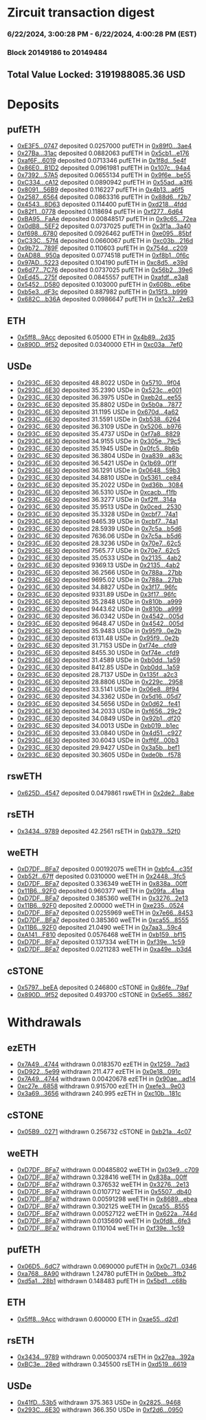 # Zircuit transaction digest
### 6/22/2024, 3:00:28 PM - 6/22/2024, 4:00:28 PM (EST)
### Block 20149186 to 20149484

## Total Value Locked: 3191988085.36 USD

# Deposits
## pufETH
- [0xE3F5...0747](https://etherscan.io/address/0xE3F54280B8AC2111a79f29bbd817B26709b60747) deposited 0.0257000 pufETH in [0x89f0...3ae4](https://etherscan.io/tx/0xE3F54280B8AC2111a79f29bbd817B26709b60747)
- [0x27Ba...31ac](https://etherscan.io/address/0x27Ba46c620D1e17F154aAB8e8BB367999F0f31ac) deposited 0.0882063 pufETH in [0x5cb1...e176](https://etherscan.io/tx/0x27Ba46c620D1e17F154aAB8e8BB367999F0f31ac)
- [0xaf6F...6019](https://etherscan.io/address/0xaf6F8b5489E41BC8e4990a7A294121fdFf2E6019) deposited 0.0713346 pufETH in [0x1f8d...5e4f](https://etherscan.io/tx/0xaf6F8b5489E41BC8e4990a7A294121fdFf2E6019)
- [0x86E0...B1D2](https://etherscan.io/address/0x86E08f21572D86c4f92FeE7d80C84d854d58B1D2) deposited 0.0961981 pufETH in [0x107c...94a4](https://etherscan.io/tx/0x86E08f21572D86c4f92FeE7d80C84d854d58B1D2)
- [0x7392...57A5](https://etherscan.io/address/0x7392952A7b2828B46f0ef8867d6d43F4569857A5) deposited 0.0655134 pufETH in [0x9f6e...be55](https://etherscan.io/tx/0x7392952A7b2828B46f0ef8867d6d43F4569857A5)
- [0xC334...cA12](https://etherscan.io/address/0xC334E1fea723a43D0856C7fB2b826Dcf9B6FcA12) deposited 0.0890942 pufETH in [0x55ad...a3f6](https://etherscan.io/tx/0xC334E1fea723a43D0856C7fB2b826Dcf9B6FcA12)
- [0x8091...56B9](https://etherscan.io/address/0x80917315e1A469d83cb0Ffd70bF336A6eae756B9) deposited 0.116227 pufETH in [0x4b13...a6f5](https://etherscan.io/tx/0x80917315e1A469d83cb0Ffd70bF336A6eae756B9)
- [0x2587...6564](https://etherscan.io/address/0x25876eA55f97a7595535Cdf0fe5c85E5D7636564) deposited 0.0863316 pufETH in [0x88d6...f2b7](https://etherscan.io/tx/0x25876eA55f97a7595535Cdf0fe5c85E5D7636564)
- [0x4543...8D63](https://etherscan.io/address/0x4543b890471bB3c19200dD53Be6b10B2FAba8D63) deposited 0.114400 pufETH in [0xd218...4fdd](https://etherscan.io/tx/0x4543b890471bB3c19200dD53Be6b10B2FAba8D63)
- [0x82f1...0778](https://etherscan.io/address/0x82f1176312d642baac5c8151ba387193930c0778) deposited 0.118694 pufETH in [0xf277...6d64](https://etherscan.io/tx/0x82f1176312d642baac5c8151ba387193930c0778)
- [0xBA95...FaAe](https://etherscan.io/address/0xBA95Bd3969C88593F2243Dc44b2e27092802FaAe) deposited 0.00848517 pufETH in [0x9c65...72ea](https://etherscan.io/tx/0xBA95Bd3969C88593F2243Dc44b2e27092802FaAe)
- [0x0dB8...5EF2](https://etherscan.io/address/0x0dB882855b81dA915dbCF8A4A8A8CfD247165EF2) deposited 0.0737025 pufETH in [0x3f1a...3a40](https://etherscan.io/tx/0x0dB882855b81dA915dbCF8A4A8A8CfD247165EF2)
- [0xf698...6780](https://etherscan.io/address/0xf698f57ed82a1661f75FaCBa7113D222715B6780) deposited 0.0926462 pufETH in [0xe095...85bf](https://etherscan.io/tx/0xf698f57ed82a1661f75FaCBa7113D222715B6780)
- [0xC33C...57f4](https://etherscan.io/address/0xC33C23015205F7C819Fa1468Ab79A571A59357f4) deposited 0.0660067 pufETH in [0xc03b...216d](https://etherscan.io/tx/0xC33C23015205F7C819Fa1468Ab79A571A59357f4)
- [0x9b72...789F](https://etherscan.io/address/0x9b72CC6704303d0Dc21f3A86DEf1DD6B7c97789F) deposited 0.110603 pufETH in [0x754d...c209](https://etherscan.io/tx/0x9b72CC6704303d0Dc21f3A86DEf1DD6B7c97789F)
- [0xAD88...950a](https://etherscan.io/address/0xAD88426f56a84bCF8EE64DD4853ECC3d3F0D950a) deposited 0.0774518 pufETH in [0xf8b1...0f6c](https://etherscan.io/tx/0xAD88426f56a84bCF8EE64DD4853ECC3d3F0D950a)
- [0x97AD...5223](https://etherscan.io/address/0x97AD67D661A0a3A20B8C2dc905c57ba78F975223) deposited 0.104190 pufETH in [0xc8d5...e39d](https://etherscan.io/tx/0x97AD67D661A0a3A20B8C2dc905c57ba78F975223)
- [0x6d77...7C76](https://etherscan.io/address/0x6d771CaBBb2b8c91588dCe917479194C50997C76) deposited 0.0737025 pufETH in [0x56b2...39e6](https://etherscan.io/tx/0x6d771CaBBb2b8c91588dCe917479194C50997C76)
- [0xEd45...275f](https://etherscan.io/address/0xEd455Ff57E5C5b6876C29a7054e962220C41275f) deposited 0.0845557 pufETH in [0xafdf...e3a8](https://etherscan.io/tx/0xEd455Ff57E5C5b6876C29a7054e962220C41275f)
- [0x5452...D580](https://etherscan.io/address/0x5452759FA907412e3fEb51752Ad9E3C6eE4BD580) deposited 0.103000 pufETH in [0x608b...e6be](https://etherscan.io/tx/0x5452759FA907412e3fEb51752Ad9E3C6eE4BD580)
- [0xb5e3...dF3c](https://etherscan.io/address/0xb5e3c55c5d43E476fDA81f1202Fe55AE0b32dF3c) deposited 0.887982 pufETH in [0x15f3...b999](https://etherscan.io/tx/0xb5e3c55c5d43E476fDA81f1202Fe55AE0b32dF3c)
- [0x682C...b36A](https://etherscan.io/address/0x682Ca840EA5Fe8E4162c9301926bf8B433A6b36A) deposited 0.0986647 pufETH in [0x1c37...2e63](https://etherscan.io/tx/0x682Ca840EA5Fe8E4162c9301926bf8B433A6b36A)
## ETH
- [0x5ff8...9Acc](https://etherscan.io/address/0x5ff817a31C03828c9F8995fc8B70B2eaB5e59Acc) deposited 6.05000 ETH in [0x4b89...2d35](https://etherscan.io/tx/0x5ff817a31C03828c9F8995fc8B70B2eaB5e59Acc)
- [0x890D...9f52](https://etherscan.io/address/0x890Dc9762A7149a6Df5Ff8dcbc15A78526239f52) deposited 0.0340000 ETH in [0xc03a...7ef0](https://etherscan.io/tx/0x890Dc9762A7149a6Df5Ff8dcbc15A78526239f52)
## USDe
- [0x293C...6E30](https://etherscan.io/address/0x293C6937D8D82e05B01335F7B33FBA0c8e256E30) deposited 48.8022 USDe in [0x5710...9f04](https://etherscan.io/tx/0x293C6937D8D82e05B01335F7B33FBA0c8e256E30)
- [0x293C...6E30](https://etherscan.io/address/0x293C6937D8D82e05B01335F7B33FBA0c8e256E30) deposited 35.2390 USDe in [0x523c...e001](https://etherscan.io/tx/0x293C6937D8D82e05B01335F7B33FBA0c8e256E30)
- [0x293C...6E30](https://etherscan.io/address/0x293C6937D8D82e05B01335F7B33FBA0c8e256E30) deposited 36.3975 USDe in [0xeb2d...ee55](https://etherscan.io/tx/0x293C6937D8D82e05B01335F7B33FBA0c8e256E30)
- [0x293C...6E30](https://etherscan.io/address/0x293C6937D8D82e05B01335F7B33FBA0c8e256E30) deposited 35.8802 USDe in [0x5b0a...7877](https://etherscan.io/tx/0x293C6937D8D82e05B01335F7B33FBA0c8e256E30)
- [0x293C...6E30](https://etherscan.io/address/0x293C6937D8D82e05B01335F7B33FBA0c8e256E30) deposited 31.1195 USDe in [0x670d...4a62](https://etherscan.io/tx/0x293C6937D8D82e05B01335F7B33FBA0c8e256E30)
- [0x293C...6E30](https://etherscan.io/address/0x293C6937D8D82e05B01335F7B33FBA0c8e256E30) deposited 31.5591 USDe in [0xb538...6264](https://etherscan.io/tx/0x293C6937D8D82e05B01335F7B33FBA0c8e256E30)
- [0x293C...6E30](https://etherscan.io/address/0x293C6937D8D82e05B01335F7B33FBA0c8e256E30) deposited 36.3109 USDe in [0x5206...b976](https://etherscan.io/tx/0x293C6937D8D82e05B01335F7B33FBA0c8e256E30)
- [0x293C...6E30](https://etherscan.io/address/0x293C6937D8D82e05B01335F7B33FBA0c8e256E30) deposited 35.4737 USDe in [0xf7a8...8829](https://etherscan.io/tx/0x293C6937D8D82e05B01335F7B33FBA0c8e256E30)
- [0x293C...6E30](https://etherscan.io/address/0x293C6937D8D82e05B01335F7B33FBA0c8e256E30) deposited 34.9155 USDe in [0x305e...79c5](https://etherscan.io/tx/0x293C6937D8D82e05B01335F7B33FBA0c8e256E30)
- [0x293C...6E30](https://etherscan.io/address/0x293C6937D8D82e05B01335F7B33FBA0c8e256E30) deposited 35.1945 USDe in [0x0fc5...8b6b](https://etherscan.io/tx/0x293C6937D8D82e05B01335F7B33FBA0c8e256E30)
- [0x293C...6E30](https://etherscan.io/address/0x293C6937D8D82e05B01335F7B33FBA0c8e256E30) deposited 36.3804 USDe in [0xa839...a83c](https://etherscan.io/tx/0x293C6937D8D82e05B01335F7B33FBA0c8e256E30)
- [0x293C...6E30](https://etherscan.io/address/0x293C6937D8D82e05B01335F7B33FBA0c8e256E30) deposited 36.5421 USDe in [0x1b69...0f1f](https://etherscan.io/tx/0x293C6937D8D82e05B01335F7B33FBA0c8e256E30)
- [0x293C...6E30](https://etherscan.io/address/0x293C6937D8D82e05B01335F7B33FBA0c8e256E30) deposited 36.1291 USDe in [0x0648...59b3](https://etherscan.io/tx/0x293C6937D8D82e05B01335F7B33FBA0c8e256E30)
- [0x293C...6E30](https://etherscan.io/address/0x293C6937D8D82e05B01335F7B33FBA0c8e256E30) deposited 34.8810 USDe in [0x5361...ce84](https://etherscan.io/tx/0x293C6937D8D82e05B01335F7B33FBA0c8e256E30)
- [0x293C...6E30](https://etherscan.io/address/0x293C6937D8D82e05B01335F7B33FBA0c8e256E30) deposited 35.2022 USDe in [0xd36b...3084](https://etherscan.io/tx/0x293C6937D8D82e05B01335F7B33FBA0c8e256E30)
- [0x293C...6E30](https://etherscan.io/address/0x293C6937D8D82e05B01335F7B33FBA0c8e256E30) deposited 36.5310 USDe in [0xcacb...f1fb](https://etherscan.io/tx/0x293C6937D8D82e05B01335F7B33FBA0c8e256E30)
- [0x293C...6E30](https://etherscan.io/address/0x293C6937D8D82e05B01335F7B33FBA0c8e256E30) deposited 36.3277 USDe in [0xf2ff...314a](https://etherscan.io/tx/0x293C6937D8D82e05B01335F7B33FBA0c8e256E30)
- [0x293C...6E30](https://etherscan.io/address/0x293C6937D8D82e05B01335F7B33FBA0c8e256E30) deposited 35.9513 USDe in [0x0ced...2530](https://etherscan.io/tx/0x293C6937D8D82e05B01335F7B33FBA0c8e256E30)
- [0x293C...6E30](https://etherscan.io/address/0x293C6937D8D82e05B01335F7B33FBA0c8e256E30) deposited 35.3328 USDe in [0xcbf7...74a1](https://etherscan.io/tx/0x293C6937D8D82e05B01335F7B33FBA0c8e256E30)
- [0x293C...6E30](https://etherscan.io/address/0x293C6937D8D82e05B01335F7B33FBA0c8e256E30) deposited 9465.39 USDe in [0xcbf7...74a1](https://etherscan.io/tx/0x293C6937D8D82e05B01335F7B33FBA0c8e256E30)
- [0x293C...6E30](https://etherscan.io/address/0x293C6937D8D82e05B01335F7B33FBA0c8e256E30) deposited 28.5939 USDe in [0x7c5a...b5d6](https://etherscan.io/tx/0x293C6937D8D82e05B01335F7B33FBA0c8e256E30)
- [0x293C...6E30](https://etherscan.io/address/0x293C6937D8D82e05B01335F7B33FBA0c8e256E30) deposited 7636.06 USDe in [0x7c5a...b5d6](https://etherscan.io/tx/0x293C6937D8D82e05B01335F7B33FBA0c8e256E30)
- [0x293C...6E30](https://etherscan.io/address/0x293C6937D8D82e05B01335F7B33FBA0c8e256E30) deposited 28.3236 USDe in [0x70e7...62c5](https://etherscan.io/tx/0x293C6937D8D82e05B01335F7B33FBA0c8e256E30)
- [0x293C...6E30](https://etherscan.io/address/0x293C6937D8D82e05B01335F7B33FBA0c8e256E30) deposited 7565.77 USDe in [0x70e7...62c5](https://etherscan.io/tx/0x293C6937D8D82e05B01335F7B33FBA0c8e256E30)
- [0x293C...6E30](https://etherscan.io/address/0x293C6937D8D82e05B01335F7B33FBA0c8e256E30) deposited 35.0533 USDe in [0x2135...4ab2](https://etherscan.io/tx/0x293C6937D8D82e05B01335F7B33FBA0c8e256E30)
- [0x293C...6E30](https://etherscan.io/address/0x293C6937D8D82e05B01335F7B33FBA0c8e256E30) deposited 9369.13 USDe in [0x2135...4ab2](https://etherscan.io/tx/0x293C6937D8D82e05B01335F7B33FBA0c8e256E30)
- [0x293C...6E30](https://etherscan.io/address/0x293C6937D8D82e05B01335F7B33FBA0c8e256E30) deposited 36.2566 USDe in [0x788a...27bb](https://etherscan.io/tx/0x293C6937D8D82e05B01335F7B33FBA0c8e256E30)
- [0x293C...6E30](https://etherscan.io/address/0x293C6937D8D82e05B01335F7B33FBA0c8e256E30) deposited 9695.02 USDe in [0x788a...27bb](https://etherscan.io/tx/0x293C6937D8D82e05B01335F7B33FBA0c8e256E30)
- [0x293C...6E30](https://etherscan.io/address/0x293C6937D8D82e05B01335F7B33FBA0c8e256E30) deposited 34.8827 USDe in [0x3f17...96fc](https://etherscan.io/tx/0x293C6937D8D82e05B01335F7B33FBA0c8e256E30)
- [0x293C...6E30](https://etherscan.io/address/0x293C6937D8D82e05B01335F7B33FBA0c8e256E30) deposited 9331.89 USDe in [0x3f17...96fc](https://etherscan.io/tx/0x293C6937D8D82e05B01335F7B33FBA0c8e256E30)
- [0x293C...6E30](https://etherscan.io/address/0x293C6937D8D82e05B01335F7B33FBA0c8e256E30) deposited 35.2848 USDe in [0x810b...a999](https://etherscan.io/tx/0x293C6937D8D82e05B01335F7B33FBA0c8e256E30)
- [0x293C...6E30](https://etherscan.io/address/0x293C6937D8D82e05B01335F7B33FBA0c8e256E30) deposited 9443.62 USDe in [0x810b...a999](https://etherscan.io/tx/0x293C6937D8D82e05B01335F7B33FBA0c8e256E30)
- [0x293C...6E30](https://etherscan.io/address/0x293C6937D8D82e05B01335F7B33FBA0c8e256E30) deposited 36.0342 USDe in [0x4542...005d](https://etherscan.io/tx/0x293C6937D8D82e05B01335F7B33FBA0c8e256E30)
- [0x293C...6E30](https://etherscan.io/address/0x293C6937D8D82e05B01335F7B33FBA0c8e256E30) deposited 9648.47 USDe in [0x4542...005d](https://etherscan.io/tx/0x293C6937D8D82e05B01335F7B33FBA0c8e256E30)
- [0x293C...6E30](https://etherscan.io/address/0x293C6937D8D82e05B01335F7B33FBA0c8e256E30) deposited 35.9483 USDe in [0x95f9...0e2b](https://etherscan.io/tx/0x293C6937D8D82e05B01335F7B33FBA0c8e256E30)
- [0x293C...6E30](https://etherscan.io/address/0x293C6937D8D82e05B01335F7B33FBA0c8e256E30) deposited 6131.48 USDe in [0x95f9...0e2b](https://etherscan.io/tx/0x293C6937D8D82e05B01335F7B33FBA0c8e256E30)
- [0x293C...6E30](https://etherscan.io/address/0x293C6937D8D82e05B01335F7B33FBA0c8e256E30) deposited 31.7153 USDe in [0xf74e...cfd9](https://etherscan.io/tx/0x293C6937D8D82e05B01335F7B33FBA0c8e256E30)
- [0x293C...6E30](https://etherscan.io/address/0x293C6937D8D82e05B01335F7B33FBA0c8e256E30) deposited 8455.30 USDe in [0xf74e...cfd9](https://etherscan.io/tx/0x293C6937D8D82e05B01335F7B33FBA0c8e256E30)
- [0x293C...6E30](https://etherscan.io/address/0x293C6937D8D82e05B01335F7B33FBA0c8e256E30) deposited 31.4589 USDe in [0xb0dd...1a59](https://etherscan.io/tx/0x293C6937D8D82e05B01335F7B33FBA0c8e256E30)
- [0x293C...6E30](https://etherscan.io/address/0x293C6937D8D82e05B01335F7B33FBA0c8e256E30) deposited 8412.85 USDe in [0xb0dd...1a59](https://etherscan.io/tx/0x293C6937D8D82e05B01335F7B33FBA0c8e256E30)
- [0x293C...6E30](https://etherscan.io/address/0x293C6937D8D82e05B01335F7B33FBA0c8e256E30) deposited 28.7137 USDe in [0x135f...a2c3](https://etherscan.io/tx/0x293C6937D8D82e05B01335F7B33FBA0c8e256E30)
- [0x293C...6E30](https://etherscan.io/address/0x293C6937D8D82e05B01335F7B33FBA0c8e256E30) deposited 28.8806 USDe in [0x229c...2958](https://etherscan.io/tx/0x293C6937D8D82e05B01335F7B33FBA0c8e256E30)
- [0x293C...6E30](https://etherscan.io/address/0x293C6937D8D82e05B01335F7B33FBA0c8e256E30) deposited 33.5141 USDe in [0x06e8...8f94](https://etherscan.io/tx/0x293C6937D8D82e05B01335F7B33FBA0c8e256E30)
- [0x293C...6E30](https://etherscan.io/address/0x293C6937D8D82e05B01335F7B33FBA0c8e256E30) deposited 34.3362 USDe in [0x5d16...05d7](https://etherscan.io/tx/0x293C6937D8D82e05B01335F7B33FBA0c8e256E30)
- [0x293C...6E30](https://etherscan.io/address/0x293C6937D8D82e05B01335F7B33FBA0c8e256E30) deposited 34.5656 USDe in [0x0d62...fe41](https://etherscan.io/tx/0x293C6937D8D82e05B01335F7B33FBA0c8e256E30)
- [0x293C...6E30](https://etherscan.io/address/0x293C6937D8D82e05B01335F7B33FBA0c8e256E30) deposited 34.2033 USDe in [0xf656...29c2](https://etherscan.io/tx/0x293C6937D8D82e05B01335F7B33FBA0c8e256E30)
- [0x293C...6E30](https://etherscan.io/address/0x293C6937D8D82e05B01335F7B33FBA0c8e256E30) deposited 34.0849 USDe in [0x92b1...df20](https://etherscan.io/tx/0x293C6937D8D82e05B01335F7B33FBA0c8e256E30)
- [0x293C...6E30](https://etherscan.io/address/0x293C6937D8D82e05B01335F7B33FBA0c8e256E30) deposited 34.0013 USDe in [0xb019...b1ec](https://etherscan.io/tx/0x293C6937D8D82e05B01335F7B33FBA0c8e256E30)
- [0x293C...6E30](https://etherscan.io/address/0x293C6937D8D82e05B01335F7B33FBA0c8e256E30) deposited 33.0840 USDe in [0x4d51...c927](https://etherscan.io/tx/0x293C6937D8D82e05B01335F7B33FBA0c8e256E30)
- [0x293C...6E30](https://etherscan.io/address/0x293C6937D8D82e05B01335F7B33FBA0c8e256E30) deposited 30.6043 USDe in [0xff6f...00b3](https://etherscan.io/tx/0x293C6937D8D82e05B01335F7B33FBA0c8e256E30)
- [0x293C...6E30](https://etherscan.io/address/0x293C6937D8D82e05B01335F7B33FBA0c8e256E30) deposited 29.9427 USDe in [0x3a5b...bef1](https://etherscan.io/tx/0x293C6937D8D82e05B01335F7B33FBA0c8e256E30)
- [0x293C...6E30](https://etherscan.io/address/0x293C6937D8D82e05B01335F7B33FBA0c8e256E30) deposited 30.3605 USDe in [0xde0b...f578](https://etherscan.io/tx/0x293C6937D8D82e05B01335F7B33FBA0c8e256E30)
## rswETH
- [0x625D...4547](https://etherscan.io/address/0x625D76d71010607c4494C923141CeE3803514547) deposited 0.0479861 rswETH in [0x2de2...8abe](https://etherscan.io/tx/0x625D76d71010607c4494C923141CeE3803514547)
## rsETH
- [0x3434...9789](https://etherscan.io/address/0x34349c5569e7B846c3558961552D2202760A9789) deposited 42.2561 rsETH in [0xb379...52f0](https://etherscan.io/tx/0x34349c5569e7B846c3558961552D2202760A9789)
## weETH
- [0xD7DF...BFa7](https://etherscan.io/address/0xD7DF7E085214743530afF339aFC420c7c720BFa7) deposited 0.00192075 weETH in [0xbfc4...c35f](https://etherscan.io/tx/0xD7DF7E085214743530afF339aFC420c7c720BFa7)
- [0xb52f...67ff](https://etherscan.io/address/0xb52f9A9dCD76948833229AB4fF31ec6Ce34B67ff) deposited 0.0310000 weETH in [0x2448...3fc5](https://etherscan.io/tx/0xb52f9A9dCD76948833229AB4fF31ec6Ce34B67ff)
- [0xD7DF...BFa7](https://etherscan.io/address/0xD7DF7E085214743530afF339aFC420c7c720BFa7) deposited 0.336349 weETH in [0x838a...00ff](https://etherscan.io/tx/0xD7DF7E085214743530afF339aFC420c7c720BFa7)
- [0x11B6...92F0](https://etherscan.io/address/0x11B6AA86Cd8EFB8B4452cc7f9c0C6fcc188D92F0) deposited 0.960377 weETH in [0x09fa...41ea](https://etherscan.io/tx/0x11B6AA86Cd8EFB8B4452cc7f9c0C6fcc188D92F0)
- [0xD7DF...BFa7](https://etherscan.io/address/0xD7DF7E085214743530afF339aFC420c7c720BFa7) deposited 0.385360 weETH in [0x3276...2e13](https://etherscan.io/tx/0xD7DF7E085214743530afF339aFC420c7c720BFa7)
- [0x11B6...92F0](https://etherscan.io/address/0x11B6AA86Cd8EFB8B4452cc7f9c0C6fcc188D92F0) deposited 2.00000 weETH in [0xe235...0524](https://etherscan.io/tx/0x11B6AA86Cd8EFB8B4452cc7f9c0C6fcc188D92F0)
- [0xD7DF...BFa7](https://etherscan.io/address/0xD7DF7E085214743530afF339aFC420c7c720BFa7) deposited 0.0255969 weETH in [0x7e66...8453](https://etherscan.io/tx/0xD7DF7E085214743530afF339aFC420c7c720BFa7)
- [0xD7DF...BFa7](https://etherscan.io/address/0xD7DF7E085214743530afF339aFC420c7c720BFa7) deposited 0.385360 weETH in [0xca55...8555](https://etherscan.io/tx/0xD7DF7E085214743530afF339aFC420c7c720BFa7)
- [0x11B6...92F0](https://etherscan.io/address/0x11B6AA86Cd8EFB8B4452cc7f9c0C6fcc188D92F0) deposited 21.0490 weETH in [0x7aa3...59c4](https://etherscan.io/tx/0x11B6AA86Cd8EFB8B4452cc7f9c0C6fcc188D92F0)
- [0xA141...F810](https://etherscan.io/address/0xA1411c844D09C5818Cfa5C95e10c5e41C05CF810) deposited 0.0576468 weETH in [0xb159...bf15](https://etherscan.io/tx/0xA1411c844D09C5818Cfa5C95e10c5e41C05CF810)
- [0xD7DF...BFa7](https://etherscan.io/address/0xD7DF7E085214743530afF339aFC420c7c720BFa7) deposited 0.137334 weETH in [0xf39e...1c59](https://etherscan.io/tx/0xD7DF7E085214743530afF339aFC420c7c720BFa7)
- [0xD7DF...BFa7](https://etherscan.io/address/0xD7DF7E085214743530afF339aFC420c7c720BFa7) deposited 0.0211283 weETH in [0xa49e...b3d4](https://etherscan.io/tx/0xD7DF7E085214743530afF339aFC420c7c720BFa7)
## cSTONE
- [0x5797...beEA](https://etherscan.io/address/0x5797Cc86E90061D9Ce3e7209944FE4363F6bbeEA) deposited 0.246800 cSTONE in [0x86fe...79af](https://etherscan.io/tx/0x5797Cc86E90061D9Ce3e7209944FE4363F6bbeEA)
- [0x890D...9f52](https://etherscan.io/address/0x890Dc9762A7149a6Df5Ff8dcbc15A78526239f52) deposited 0.493700 cSTONE in [0x5e65...3867](https://etherscan.io/tx/0x890Dc9762A7149a6Df5Ff8dcbc15A78526239f52)
# Withdrawals
## ezETH
- [0x7A49...4744](https://etherscan.io/address/0x7A493Be5c2ce014cD049Bf178a1ac0Db1B434744) withdrawn 0.0183570 ezETH in [0x1259...7ad3](https://etherscan.io/tx/0x7A493Be5c2ce014cD049Bf178a1ac0Db1B434744)
- [0xD922...5e99](https://etherscan.io/address/0xD92293dACa6bBeD57F8cb6D498B48eA93e035e99) withdrawn 211.477 ezETH in [0x0e18...091c](https://etherscan.io/tx/0xD92293dACa6bBeD57F8cb6D498B48eA93e035e99)
- [0x7A49...4744](https://etherscan.io/address/0x7A493Be5c2ce014cD049Bf178a1ac0Db1B434744) withdrawn 0.00420678 ezETH in [0x90ae...ad14](https://etherscan.io/tx/0x7A493Be5c2ce014cD049Bf178a1ac0Db1B434744)
- [0xc27e...6858](https://etherscan.io/address/0xc27e4312dc9C1624c899a17843C0C10e43b66858) withdrawn 0.915700 ezETH in [0xefe3...9e03](https://etherscan.io/tx/0xc27e4312dc9C1624c899a17843C0C10e43b66858)
- [0x3a69...3656](https://etherscan.io/address/0x3a6964CcaA0d06D1d3a31e637da89B7A25153656) withdrawn 240.995 ezETH in [0xc10b...181c](https://etherscan.io/tx/0x3a6964CcaA0d06D1d3a31e637da89B7A25153656)
## cSTONE
- [0x05B9...0271](https://etherscan.io/address/0x05B938467c7009733719c48410D6Fd939A320271) withdrawn 0.256732 cSTONE in [0xb21a...4c07](https://etherscan.io/tx/0x05B938467c7009733719c48410D6Fd939A320271)
## weETH
- [0xD7DF...BFa7](https://etherscan.io/address/0xD7DF7E085214743530afF339aFC420c7c720BFa7) withdrawn 0.00485802 weETH in [0x03e9...c709](https://etherscan.io/tx/0xD7DF7E085214743530afF339aFC420c7c720BFa7)
- [0xD7DF...BFa7](https://etherscan.io/address/0xD7DF7E085214743530afF339aFC420c7c720BFa7) withdrawn 0.328416 weETH in [0x838a...00ff](https://etherscan.io/tx/0xD7DF7E085214743530afF339aFC420c7c720BFa7)
- [0xD7DF...BFa7](https://etherscan.io/address/0xD7DF7E085214743530afF339aFC420c7c720BFa7) withdrawn 0.376532 weETH in [0x3276...2e13](https://etherscan.io/tx/0xD7DF7E085214743530afF339aFC420c7c720BFa7)
- [0xD7DF...BFa7](https://etherscan.io/address/0xD7DF7E085214743530afF339aFC420c7c720BFa7) withdrawn 0.0107712 weETH in [0x5507...db40](https://etherscan.io/tx/0xD7DF7E085214743530afF339aFC420c7c720BFa7)
- [0xD7DF...BFa7](https://etherscan.io/address/0xD7DF7E085214743530afF339aFC420c7c720BFa7) withdrawn 0.00591298 weETH in [0x8689...ebea](https://etherscan.io/tx/0xD7DF7E085214743530afF339aFC420c7c720BFa7)
- [0xD7DF...BFa7](https://etherscan.io/address/0xD7DF7E085214743530afF339aFC420c7c720BFa7) withdrawn 0.302125 weETH in [0xca55...8555](https://etherscan.io/tx/0xD7DF7E085214743530afF339aFC420c7c720BFa7)
- [0xD7DF...BFa7](https://etherscan.io/address/0xD7DF7E085214743530afF339aFC420c7c720BFa7) withdrawn 0.00527122 weETH in [0x622a...744d](https://etherscan.io/tx/0xD7DF7E085214743530afF339aFC420c7c720BFa7)
- [0xD7DF...BFa7](https://etherscan.io/address/0xD7DF7E085214743530afF339aFC420c7c720BFa7) withdrawn 0.0135690 weETH in [0x0fd8...6fe3](https://etherscan.io/tx/0xD7DF7E085214743530afF339aFC420c7c720BFa7)
- [0xD7DF...BFa7](https://etherscan.io/address/0xD7DF7E085214743530afF339aFC420c7c720BFa7) withdrawn 0.110104 weETH in [0xf39e...1c59](https://etherscan.io/tx/0xD7DF7E085214743530afF339aFC420c7c720BFa7)
## pufETH
- [0x06D5...6dC7](https://etherscan.io/address/0x06D55d713d71e34b41cd83f3381110FbCCAE6dC7) withdrawn 0.0690000 pufETH in [0x0c71...0346](https://etherscan.io/tx/0x06D55d713d71e34b41cd83f3381110FbCCAE6dC7)
- [0xa768...8A90](https://etherscan.io/address/0xa768532B3CA4Ee6b6be718Ee461910E88ee38A90) withdrawn 1.24780 pufETH in [0x0beb...3fb2](https://etherscan.io/tx/0xa768532B3CA4Ee6b6be718Ee461910E88ee38A90)
- [0xd5a1...28b1](https://etherscan.io/address/0xd5a1E728DeE9225933dA8109B4EaB6C034Ba28b1) withdrawn 0.148483 pufETH in [0x5bd1...c68b](https://etherscan.io/tx/0xd5a1E728DeE9225933dA8109B4EaB6C034Ba28b1)
## ETH
- [0x5ff8...9Acc](https://etherscan.io/address/0x5ff817a31C03828c9F8995fc8B70B2eaB5e59Acc) withdrawn 0.600000 ETH in [0xae55...d2d1](https://etherscan.io/tx/0x5ff817a31C03828c9F8995fc8B70B2eaB5e59Acc)
## rsETH
- [0x3434...9789](https://etherscan.io/address/0x34349c5569e7B846c3558961552D2202760A9789) withdrawn 0.00500374 rsETH in [0x27ea...392a](https://etherscan.io/tx/0x34349c5569e7B846c3558961552D2202760A9789)
- [0xBC3e...28ed](https://etherscan.io/address/0xBC3eA4277a8D3eE5942d2cccB044BD35890628ed) withdrawn 0.345500 rsETH in [0xd519...6619](https://etherscan.io/tx/0xBC3eA4277a8D3eE5942d2cccB044BD35890628ed)
## USDe
- [0x41fD...53b5](https://etherscan.io/address/0x41fDB54Dc34bA92A1D66883523FF912b513453b5) withdrawn 375.363 USDe in [0x2825...9468](https://etherscan.io/tx/0x41fDB54Dc34bA92A1D66883523FF912b513453b5)
- [0x293C...6E30](https://etherscan.io/address/0x293C6937D8D82e05B01335F7B33FBA0c8e256E30) withdrawn 366.350 USDe in [0xf2d6...0950](https://etherscan.io/tx/0x293C6937D8D82e05B01335F7B33FBA0c8e256E30)
